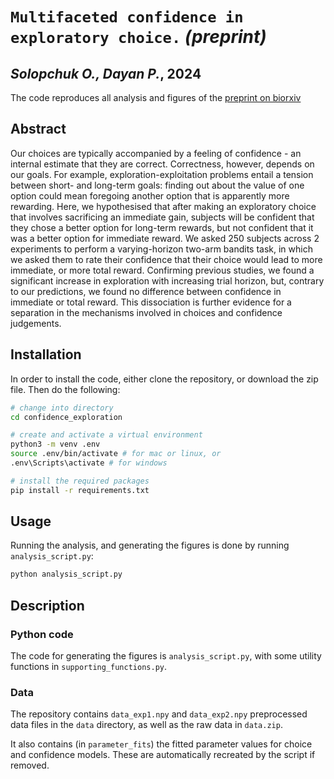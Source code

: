 # `Multifaceted confidence in exploratory choice.` *(preprint)*
## *Solopchuk O., Dayan P.*, 2024

The code reproduces all analysis and figures of the [preprint on biorxiv](https://www.biorxiv.org/content/10.1101/2024.05.23.595493v1)

## Abstract

Our choices are typically accompanied by a feeling of confidence - an internal estimate that they are correct. Correctness, however, depends on our goals. For example, exploration-exploitation problems entail a tension between short- and long-term goals: finding out about the value of one option could mean foregoing another option that is apparently more rewarding. Here, we hypothesised that after making an exploratory choice that involves sacrificing an immediate gain, subjects will be confident that they chose a better option for long-term rewards, but not confident that it was a better option for immediate reward. We asked 250 subjects across 2 experiments to perform a varying-horizon two-arm bandits task, in which we asked them to rate their confidence that their choice would lead to more immediate, or more total reward. Confirming previous studies, we found a significant increase in exploration with increasing trial horizon, but, contrary to our predictions, we found no difference between confidence in immediate or total reward. This dissociation is further evidence for a separation in the mechanisms involved in choices and confidence judgements.

## Installation

In order to install the code, either clone the repository, or download the zip file. Then do the following:
```sh
# change into directory
cd confidence_exploration

# create and activate a virtual environment
python3 -m venv .env
source .env/bin/activate # for mac or linux, or
.env\Scripts\activate # for windows

# install the required packages
pip install -r requirements.txt
```

## Usage

Running the analysis, and generating the figures is done by running `analysis_script.py`:
```sh
python analysis_script.py
```

## Description

### Python code
The code for generating the figures is `analysis_script.py`, with some utility functions in `supporting_functions.py`. 

### Data
The repository contains `data_exp1.npy` and `data_exp2.npy` preprocessed data files in the `data` directory, as well as the raw data in `data.zip`. 

It also contains (in `parameter_fits`) the fitted parameter values for choice and confidence models. These are automatically recreated by the script if removed.
